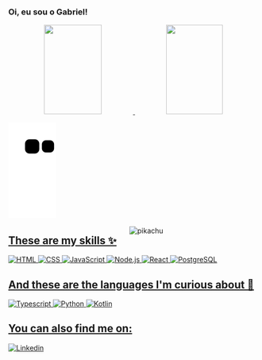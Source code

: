 ### Oi, eu sou o Gabriel!

<div align="center">
  <a href="https://github.com/Lgabz">
  <img height="180em" width="48%" src="https://github-readme-stats.vercel.app/api?username=Lgabz&show_icons=true&theme=dark&include_all_commits=true&count_private=true&hide_border=true"/>
  <img height="180em" width="47.5%" src="https://github-readme-stats.vercel.app/api/top-langs/?username=Lgabz&layout=compact&langs_count=7&hide_border=true&theme=dark"/>
</div>
  
![snake gif](https://github.com/Lgabz/Lgabz/blob/output/github-contribution-grid-snake.svg)
  
<img alt="pikachu" align="right" width="260px" src="https://i.pinimg.com/originals/fe/61/dc/fe61dc2b7ef08a538b906eced7fa5cb5.gif" />
  
<div> 
  
   ## These are my skills ✨
  
<div style="display: inline_block" width="47%">
  
  <img alt="HTML" src="https://img.shields.io/badge/HTML5-E34F26?style=for-the-badge&logo=html5&logoColor=white" />
  <img alt="CSS" src="https://img.shields.io/badge/CSS3-1572B6?style=for-the-badge&logo=css3&logoColor=white" />
  <img alt="JavaScript" src="https://img.shields.io/badge/JavaScript-F7DF1E?style=for-the-badge&logo=javascript&logoColor=black" />
  <img alt="Node.js" src="https://img.shields.io/badge/Node.js-43853D?style=for-the-badge&logo=node.js&logoColor=white" />
  <img alt="React" src="https://img.shields.io/badge/React-20232A?style=for-the-badge&logo=react&logoColor=61DAFB" /> 
  <img alt="PostgreSQL" src="https://img.shields.io/badge/PostgreSQL-316192?style=for-the-badge&logo=postgresql&logoColor=white" />
</div>
  
  ## And these are the languages I'm curious about 👀
  
<div style="display: inline_block" width="47%">
  
  <img alt="Typescript" src="https://img.shields.io/badge/TypeScript-007ACC?style=for-the-badge&logo=typescript&logoColor=white" />
  <img alt="Python" src="https://img.shields.io/badge/Python-3776AB?style=for-the-badge&logo=python&logoColor=white" />
  <img alt="Kotlin" src="https://img.shields.io/badge/Kotlin-0095D5?&style=for-the-badge&logo=kotlin&logoColor=white" />
</div>
  </div>
  
## You can also find me on:
  
[![Linkedin](https://img.shields.io/badge/LinkedIn-0077B5?style=for-the-badge&logo=linkedin&logoColor=white)](https://linkedin.com/in/gabrielluiz000)
